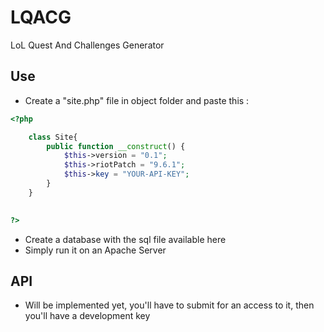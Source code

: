 # LQACG
LoL Quest And Challenges Generator
## Use
- Create a "site.php" file in object folder and paste this : 
```PHP
<?php

    class Site{
        public function __construct() {
            $this->version = "0.1";
            $this->riotPatch = "9.6.1";
            $this->key = "YOUR-API-KEY";
        }
    }
    

?>
```
- Create a database with the sql file available here
- Simply run it on an Apache Server

## API 
- Will be implemented yet, you'll have to submit for an access to it, then you'll have a development key